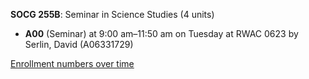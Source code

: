 **SOCG 255B**: Seminar in Science Studies (4 units)

- **A00** (Seminar) at 9:00 am–11:50 am on Tuesday at RWAC 0623 by Serlin, David (A06331729)

[Enrollment numbers over time](./SOCG255B.tsv)
